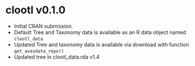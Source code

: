 # clootl v0.1.0
- Initial CRAN submission.
- Default Tree and Taxonomy data is available as an R data object named `clootl_data`
- Updated Tree and taxonomy data is available via download with function `get_avesdata_repo()`
- Updated tree in clootl_data.rda v1.4
